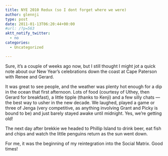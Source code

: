 ```yaml
---
title: NYE 2010 Redux (so I dont forget where we were)
author: glennji
type: post
date: 2011-01-13T06:20:44+00:00
#url: /?p=563
aktt_notify_twitter:
  - no
categories:
  - Uncategorized

---
```

Sure, it&#8217;s a couple of weeks ago now, but I still thought I might jot a quick note about our New Year&#8217;s celebrations down the coast at Cape Paterson with Renee and Gerard.
  
It was great to see people, and the weather was plenty hot enough for a dip in the ocean that first afternoon. Lots of food (courtesy of Uthey, then Gerard for breakfast), a little tipple (thanks to Kenji) and a few silly chats &#8212; the best way to usher in the new decade. We laughed, played a game or three of Jenga (very competitive, as anything involving Grant and Picky is bound to be) and just barely stayed awake until midnight. Yes, we&#8217;re getting old!
  
The next day after brekkie we headed to Phillip Island to drink beer, eat fish and chips and watch the little penguins return as the sun went down.
  
For me, it was the beginning of my reintegration into the Social Matrix. Good times!
